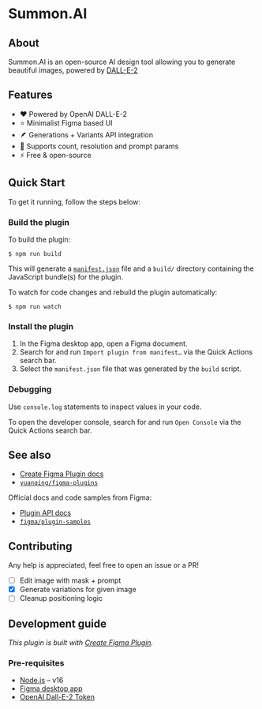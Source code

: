 # Summon.AI

## About

Summon.AI is an open-source AI design tool allowing you to generate beautiful images, powered by [DALL-E-2](https://openai.com/dall-e-2/)

## Features

- ❤️ Powered by OpenAI DALL-E-2 
- ⭐️ Minimalist Figma based UI
- 🪶 Generations + Variants API integration
- 🧐 Supports count, resolution and prompt params
- ⚡️ Free & open-source
 
## Quick Start

To get it running, follow the steps below:

### Build the plugin

To build the plugin:

```
$ npm run build
```

This will generate a [`manifest.json`](https://figma.com/plugin-docs/manifest/) file and a `build/` directory containing the JavaScript bundle(s) for the plugin.

To watch for code changes and rebuild the plugin automatically:

```
$ npm run watch
```

### Install the plugin

1. In the Figma desktop app, open a Figma document.
2. Search for and run `Import plugin from manifest…` via the Quick Actions search bar.
3. Select the `manifest.json` file that was generated by the `build` script.

### Debugging

Use `console.log` statements to inspect values in your code.

To open the developer console, search for and run `Open Console` via the Quick Actions search bar.

## See also

- [Create Figma Plugin docs](https://yuanqing.github.io/create-figma-plugin/)
- [`yuanqing/figma-plugins`](https://github.com/yuanqing/figma-plugins#readme)

Official docs and code samples from Figma:

- [Plugin API docs](https://figma.com/plugin-docs/)
- [`figma/plugin-samples`](https://github.com/figma/plugin-samples#readme)

## Contributing

Any help is appreciated, feel free to open an issue or a PR!
- [ ] Edit image with mask + prompt
- [x] Generate variations for given image
- [ ] Cleanup positioning logic

## Development guide

*This plugin is built with [Create Figma Plugin](https://yuanqing.github.io/create-figma-plugin/).*

### Pre-requisites

- [Node.js](https://nodejs.org) – v16
- [Figma desktop app](https://figma.com/downloads/)
- [OpenAI Dall-E-2 Token](https://openai.com/dall-e-2/)

